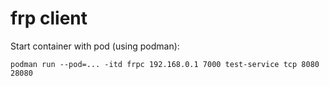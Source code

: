 # frp client

Start container with pod (using podman):

```shell
podman run --pod=... -itd frpc 192.168.0.1 7000 test-service tcp 8080 28080
```
